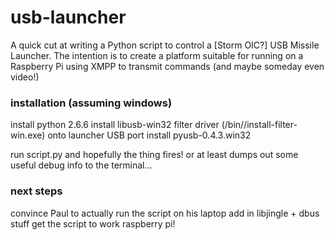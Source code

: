 usb-launcher
============

A quick cut at writing a Python script to control a [Storm OIC?] USB Missile Launcher. The intention is to create a platform suitable for running on a Raspberry Pi using XMPP to transmit commands (and maybe someday even video!)

### installation (assuming windows) ###
install python 2.6.6
install libusb-win32 filter driver (/bin/<arch>/install-filter-win.exe) onto launcher USB port
install pyusb-0.4.3.win32

run script.py and hopefully the thing fires! or at least dumps out some useful debug info to the terminal...

### next steps ###
convince Paul to actually run the script on his laptop
add in libjingle + dbus stuff
get the script to work
raspberry pi!
